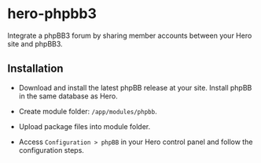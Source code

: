 hero-phpbb3
===========

Integrate a phpBB3 forum by sharing member accounts between your Hero site and phpBB3.

## Installation

* Download and install the latest phpBB release at your site.  Install phpBB in the same database as Hero.

* Create module folder: `/app/modules/phpbb`.

* Upload package files into module folder.

* Access `Configuration > phpBB` in your Hero control panel and follow the configuration steps.